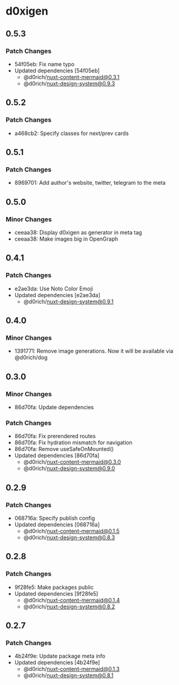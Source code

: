 # d0xigen

## 0.5.3

### Patch Changes

- 54f05eb: Fix name typo
- Updated dependencies [54f05eb]
  - @d0rich/nuxt-content-mermaid@0.3.1
  - @d0rich/nuxt-design-system@0.9.3

## 0.5.2

### Patch Changes

- a468cb2: Specify classes for next/prev cards

## 0.5.1

### Patch Changes

- 8969701: Add author's website, twitter, telegram to the meta

## 0.5.0

### Minor Changes

- ceeaa38: Display d0xigen as generator in meta tag
- ceeaa38: Make images big in OpenGraph

## 0.4.1

### Patch Changes

- e2ae3da: Use Noto Color Emoji
- Updated dependencies [e2ae3da]
  - @d0rich/nuxt-design-system@0.9.1

## 0.4.0

### Minor Changes

- 1391771: Remove image generations. Now it will be available via @d0rich/dog

## 0.3.0

### Minor Changes

- 86d70fa: Update dependencies

### Patch Changes

- 86d70fa: Fix prerendered routes
- 86d70fa: Fix hydration mismatch for navigation
- 86d70fa: Remove useSafeOnMounted()
- Updated dependencies [86d70fa]
  - @d0rich/nuxt-content-mermaid@0.3.0
  - @d0rich/nuxt-design-system@0.9.0

## 0.2.9

### Patch Changes

- 068716a: Specify publish config
- Updated dependencies [068716a]
  - @d0rich/nuxt-content-mermaid@0.1.5
  - @d0rich/nuxt-design-system@0.8.3

## 0.2.8

### Patch Changes

- 9f28fe5: Make packages public
- Updated dependencies [9f28fe5]
  - @d0rich/nuxt-content-mermaid@0.1.4
  - @d0rich/nuxt-design-system@0.8.2

## 0.2.7

### Patch Changes

- 4b24f9e: Update package meta info
- Updated dependencies [4b24f9e]
  - @d0rich/nuxt-content-mermaid@0.1.3
  - @d0rich/nuxt-design-system@0.8.1
